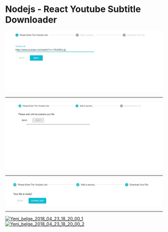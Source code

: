 # Nodejs - React Youtube Subtitle Downloader


<a href="https://ibb.co/mkme6x"><img src="https://github.com/Omerdogan3/youtube-subtitle-exporter/blob/master/1.JPG?raw=true" alt="Yeni_belge_2018_04_23_18_20_00_1" border="0"></a>
<hr>
<a href="https://ibb.co/mkme6x"><img src="https://github.com/Omerdogan3/youtube-subtitle-exporter/blob/master/2.JPG?raw=true" alt="Yeni_belge_2018_04_23_18_20_00_1" border="0"></a>
<hr>
<a href="https://ibb.co/mkme6x"><img src="https://github.com/Omerdogan3/youtube-subtitle-exporter/blob/master/3.JPG?raw=true" alt="Yeni_belge_2018_04_23_18_20_00_1" border="0"></a>
<hr>

<a href="https://ibb.co/mkme6x"><img src="https://preview.ibb.co/g7zz6x/Yeni_belge_2018_04_23_18_20_00_1.jpg" alt="Yeni_belge_2018_04_23_18_20_00_1" border="0"></a>
<a href="https://ibb.co/mpORmx"><img src="https://preview.ibb.co/nEG1KH/Yeni_belge_2018_04_23_18_20_00_2.jpg" alt="Yeni_belge_2018_04_23_18_20_00_2" border="0"></a>
